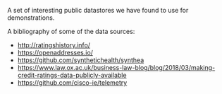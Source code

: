 A set of interesting public datastores we have found to use for demonstrations.

A bibliography of some of the data sources:

* http://ratingshistory.info/
* https://openaddresses.io/
* https://github.com/synthetichealth/synthea
* https://www.law.ox.ac.uk/business-law-blog/blog/2018/03/making-credit-ratings-data-publicly-available
* https://github.com/cisco-ie/telemetry
